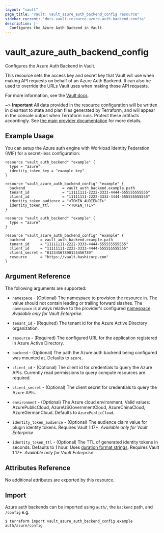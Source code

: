 ```yaml
---
layout: "vault"
page_title: "Vault: vault_azure_auth_backend_config resource"
sidebar_current: "docs-vault-resource-azure-auth-backend-config"
description: |-
  Configures the Azure Auth Backend in Vault.
---
```


# vault\_azure\_auth\_backend\_config

Configures the Azure Auth Backend in Vault.

This resource sets the access key and secret key that Vault will use
when making API requests on behalf of an Azure Auth Backend. It can also
be used to override the URLs Vault uses when making those API requests.

For more information, see the
[Vault docs](https://www.vaultproject.io/api-docs/auth/azure#configure).

~> **Important** All data provided in the resource configuration will be
written in cleartext to state and plan files generated by Terraform, and
will appear in the console output when Terraform runs. Protect these
artifacts accordingly. See
[the main provider documentation](../index.html)
for more details.

## Example Usage

You can setup the Azure auth engine with Workload Identity Federation (WIF) for a secret-less configuration:
```hcl
resource "vault_auth_backend" "example" {
  type = "azure"
  identity_token_key = "example-key"
}

resource "vault_azure_auth_backend_config" "example" {
  backend                 = vault_auth_backend.example.path
  tenant_id               = "11111111-2222-3333-4444-555555555555"
  client_id               = "11111111-2222-3333-4444-555555555555"
  identity_token_audience = "<TOKEN_AUDIENCE>"
  identity_token_ttl      = "<TOKEN_TTL>"
}
```

```hcl
resource "vault_auth_backend" "example" {
  type = "azure"
}

resource "vault_azure_auth_backend_config" "example" {
  backend       = vault_auth_backend.example.path
  tenant_id     = "11111111-2222-3333-4444-555555555555"
  client_id     = "11111111-2222-3333-4444-555555555555"
  client_secret = "01234567890123456789"
  resource      = "https://vault.hashicorp.com"
}
```

## Argument Reference

The following arguments are supported:

* `namespace` - (Optional) The namespace to provision the resource in.
  The value should not contain leading or trailing forward slashes.
  The `namespace` is always relative to the provider's configured [namespace](/docs/providers/vault/index.html#namespace).
   *Available only for Vault Enterprise*.

* `tenant_id` - (Required) The tenant id for the Azure Active Directory
	organization.

* `resource` - (Required) The configured URL for the application registered in
	Azure Active Directory.

* `backend` - (Optional) The path the Azure auth backend being configured was
	mounted at.  Defaults to `azure`.

* `client_id` - (Optional) The client id for credentials to query the Azure APIs.
	Currently read permissions to query compute resources are required.

* `client_secret` - (Optional) The client secret for credentials to query the
	Azure APIs.

* `environment` - (Optional) The Azure cloud environment. Valid values:
	AzurePublicCloud, AzureUSGovernmentCloud, AzureChinaCloud,
	AzureGermanCloud.  Defaults to `AzurePublicCloud`.

* `identity_token_audience` - (Optional) The audience claim value for plugin identity tokens. Requires Vault 1.17+.
    *Available only for Vault Enterprise*

* `identity_token_ttl` - (Optional) The TTL of generated identity tokens in seconds.
    Defaults to 1 hour. Uses [duration format strings](https://developer.hashicorp.com/vault/docs/concepts/duration-format).
    Requires Vault 1.17+. *Available only for Vault Enterprise*

## Attributes Reference

No additional attributes are exported by this resource.

## Import

Azure auth backends can be imported using `auth/`, the `backend` path, and `/config` e.g.

```
$ terraform import vault_azure_auth_backend_config.example auth/azure/config
```
